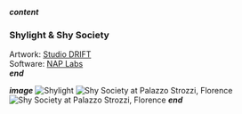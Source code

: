 ___content___
### Shylight & Shy Society

Artwork: [Studio DRIFT](https://studiodrift.com)  
Software: [NAP Labs](https://nap-labs.tech)  
___end___

___image___
![Shylight](../images/shylight.jpg)
![Shy Society at Palazzo Strozzi, Florence](../images/shysociety.webp)
![Shy Society at Palazzo Strozzi, Florence](../images/shysocietyii.webp)
___end___
